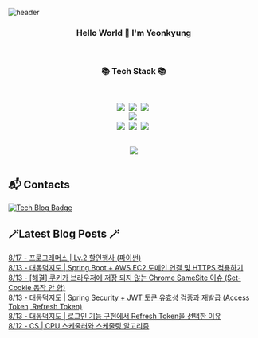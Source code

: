 


![header](https://capsule-render.vercel.app/api?type=waving&color=gradient&height=300&section=header&text=busymidnight&fontAlignY=40&fontSize=50&desc=🌷&descAlignY=65&animation=twinkling)

 <div align="center">
   <h3>Hello World 👋 I'm Yeonkyung</h3>
    <br>

   <h3>📚 Tech Stack 📚</h3>
  	<br>

 <p align="center">
   <img src="https://img.shields.io/badge/Java-007396?style=flat&logo=CoffeeScript&logoColor=white"></a>&nbsp 
   <img src="https://img.shields.io/badge/Python-3766AB?style=flat-square&logo=Python&logoColor=white"/></a>&nbsp    
   <img src="https://img.shields.io/badge/CSharp-239120?style=flat-square&logo=CSharp&logoColor=white"/></a>&nbsp 
   <br>
   <img src="https://img.shields.io/badge/Spring-6DB33F?style=flat-square&logo=Spring&logoColor=white"/></a>&nbsp 
  <br>
   <img src="https://img.shields.io/badge/Javascript-ffb13b?style=flat-square&logo=javascript&logoColor=white"/></a>&nbsp 
   <img src="https://img.shields.io/badge/html5-E34F26?style=flat-square&logo=html5&logoColor=white"/></a>&nbsp 
   <img src="https://img.shields.io/badge/css-1572B6?style=flat-square&logo=css3&logoColor=white"/></a>&nbsp 
   <br>
 </p>
  <br>
  <img src="https://github-readme-stats.vercel.app/api?username=busymidnight&show_icons=true&theme=dracula">
  <br>
  <br>
  </div>
 
## :mailbox_with_mail: Contacts
[![Tech Blog Badge](http://img.shields.io/badge/-Tech%20blog-black?style=flat-square&logo=tistory&link=https://un-lazy-midnight.tistory.com/)](https://un-lazy-midnight.tistory.com/)

## 🪄Latest Blog Posts 🪄

  [8/17 - 프로그래머스 | Lv.2 할인행사 (파이썬)](https://un-lazy-midnight.tistory.com/174) <br/>
[8/13 - 대동덕지도 | Spring Boot + AWS EC2 도메인 연결 및 HTTPS 적용하기](https://un-lazy-midnight.tistory.com/172) <br/>
[8/13 - [해결] 쿠키가 브라우저에 저장 되지 않는 Chrome SameSite 이슈 (Set-Cookie 동작 안 함)](https://un-lazy-midnight.tistory.com/171) <br/>
[8/13 - 대동덕지도 | Spring Security + JWT 토큰 유효성 검증과 재발급 (Access Token, Refresh Token)](https://un-lazy-midnight.tistory.com/170) <br/>
[8/13 - 대동덕지도 | 로그인 기능 구현에서 Refresh Token을 선택한 이유](https://un-lazy-midnight.tistory.com/169) <br/>
[8/12 - CS | CPU 스케줄러와 스케줄링 알고리즘](https://un-lazy-midnight.tistory.com/165) <br/>
